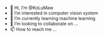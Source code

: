 - 👋 Hi, I’m @KoLuMaw
- 👀 I’m interested in computer vision system
- 🌱 I’m currently learning machine learning
- 💞️ I’m looking to collaborate on ...
- 📫 How to reach me ...

<!---
KoLuMaw/KoLuMaw is a ✨ special ✨ repository because its `README.md` (this file) appears on your GitHub profile.
You can click the Preview link to take a look at your changes.
--->
